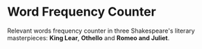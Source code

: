 # Word Frequency Counter
Relevant words frequency counter in three Shakespeare's literary masterpieces:
**King Lear**, **Othello** and **Romeo and Juliet**.
